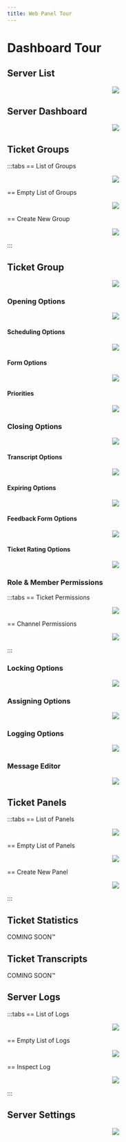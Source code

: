 ```yaml
---
title: Web Panel Tour
---
```


# Dashboard Tour

## Server List

<p align="center">
  <img src="./images/server_list.webp" loading="lazy" class="rounded-md" />
</p>

## Server Dashboard

<p align="center">
  <img src="./images/server_dashboard.webp" loading="lazy" class="rounded-md" />
</p>

## Ticket Groups

:::tabs
== List of Groups

<p align="center">
  <img src="./images/groups.webp" loading="lazy" class="rounded-md" />
</p>

== Empty List of Groups

<p align="center">
  <img src="./images/groups_empty.webp" loading="lazy" class="rounded-md" />
</p>

== Create New Group

<p align="center">
  <img src="./images/group_create.webp" loading="lazy" class="rounded-md" />
</p>

:::

## Ticket Group

<p align="center">
  <img src="./images/group.webp" loading="lazy" class="rounded-md" />
</p>

### Opening Options

<p align="center">
  <img src="./images/group_opening.webp" loading="lazy" class="rounded-md" />
</p>

#### Scheduling Options

<p align="center">
  <img src="./images/group_scheduling.webp" loading="lazy" class="rounded-md" />
</p>

#### Form Options

<p align="center">
  <img src="./images/group_form.webp" loading="lazy" class="rounded-md" />
</p>

#### Priorities

<p align="center">
  <img src="./images/group_priorities.webp" loading="lazy" class="rounded-md" />
</p>

### Closing Options

<p align="center">
  <img src="./images/group_closing.webp" loading="lazy" class="rounded-md" />
</p>

#### Transcript Options

<p align="center">
  <img src="./images/group_transcripts.webp" loading="lazy" class="rounded-md" />
</p>

#### Expiring Options

<p align="center">
  <img src="./images/group_expire.webp" loading="lazy" class="rounded-md" />
</p>

#### Feedback Form Options

<p align="center">
  <img src="./images/group_feedback.webp" loading="lazy" class="rounded-md" />
</p>

#### Ticket Rating Options

<p align="center">
  <img src="./images/group_rating.webp" loading="lazy" class="rounded-md" />
</p>

### Role & Member Permissions

:::tabs
== Ticket Permissions

<p align="center">
  <img src="./images/group_perms.webp" loading="lazy" class="rounded-md" />
</p>

== Channel Permissions

<p align="center">
  <img src="./images/group_perms_chan.webp" loading="lazy" class="rounded-md" />
</p>

:::

### Locking Options

<p align="center">
  <img src="./images/group_locking.webp" loading="lazy" class="rounded-md" />
</p>

### Assigning Options

<p align="center">
  <img src="./images/group_assign.webp" loading="lazy" class="rounded-md" />
</p>

### Logging Options

<p align="center">
  <img src="./images/group_log.webp" loading="lazy" class="rounded-md" />
</p>

### Message Editor

<p align="center">
  <img src="./images/group_message_editor.webp" loading="lazy" class="rounded-md" />
</p>

## Ticket Panels

:::tabs
== List of Panels

<p align="center">
  <img src="./images/panels.webp" loading="lazy" class="rounded-md" />
</p>

== Empty List of Panels

<p align="center">
  <img src="./images/panels_empty.webp" loading="lazy" class="rounded-md" />
</p>

== Create New Panel

<p align="center">
  <img src="./images/panel_create.webp" loading="lazy" class="rounded-md" />
</p>

:::

## Ticket Statistics

COMING SOON:tm:

## Ticket Transcripts

COMING SOON:tm:

## Server Logs

:::tabs
== List of Logs

<p align="center">
  <img src="./images/logs.webp" loading="lazy" class="rounded-md" />
</p>

== Empty List of Logs

<p align="center">
  <img src="./images/logs_empty.webp" loading="lazy" class="rounded-md" />
</p>

== Inspect Log

<p align="center">
  <img src="./images/log_inspect.webp" loading="lazy" class="rounded-md" />
</p>

:::

## Server Settings

<p align="center">
  <img src="./images/server_settings.webp" loading="lazy" class="rounded-md" />
</p>
